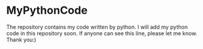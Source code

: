 # MyPythonCode
The repository contains my code written by python.
I will add my python code in this repository soon.
If anyone can see this line, please let me know.
Thank you:)
